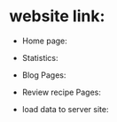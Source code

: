 # website link:


* Home page:

* Statistics:

* Blog Pages:

* Review recipe Pages:

* load data to server site:


